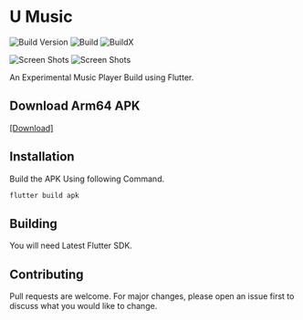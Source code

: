 # U Music

![Build Version](https://img.shields.io/badge/V-2.0-brightgreen)
![Build](https://img.shields.io/badge/Status-Stable-brightgreen)
![BuildX](https://img.shields.io/badge/FlutterChannel-Stable-blue)


![Screen Shots](https://raw.githubusercontent.com/SrilalS/U-Music/master/Screenshots/S1.png?raw=true)
![Screen Shots](https://raw.githubusercontent.com/SrilalS/U-Music/master/Screenshots/S2.png?raw=true)


An Experimental Music Player Build using Flutter.

## Download Arm64 APK

[[Download]](https://github.com/SrilalS/U-Music/releases/tag/2.0)


## Installation

Build the APK Using following Command.


```bash
flutter build apk
```
## Building
You will need Latest Flutter SDK.

## Contributing
Pull requests are welcome. For major changes, please open an issue first to discuss what you would like to change.